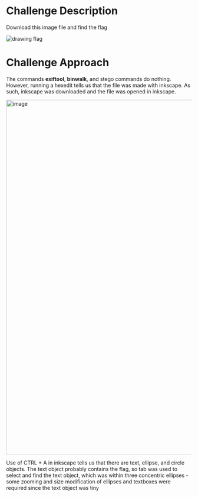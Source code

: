 # Challenge Description

Download this image file and find the flag

![drawing flag](https://github.com/Leonard514/CTF-Writeups/assets/92343899/d471e450-6c7b-432c-b775-410f761791b9)

# Challenge Approach

The commands **exiftool**, **binwalk**, and stego commands do nothing. However, running a hexedit tells us that the file was made with inkscape. As such, inkscape was downloaded and the file was opened in inkscape.

<img width="960" alt="image" src="https://github.com/Leonard514/CTF-Writeups/assets/92343899/4d973f91-a2ec-4768-929f-e69683a97475">


Use of CTRL + A in inkscape tells us that there are text, ellipse, and circle objects. The text object probably contains the flag, so tab was used to select and find the text object, which was within three concentric ellipses - some zooming and size modification of ellipses and textboxes were required since the text object was tiny
